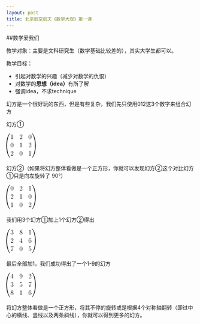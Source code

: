 ```yaml
---
layout: post
title: 北京航空航天《数学大观》第一课
---
```

##数学爱我们

教学对象：主要是文科研究生（数学基础比较差的），其实大学生都可以。

教学目标：

*  引起对数学的兴趣（减少对数学的仇恨）
*  对数学的<strong>思想（idea）</strong>有所了解
*  强调idea，不求technique

幻方是一个很好玩的东西，但是有些复杂，我们先只使用012这3个数字来组合幻方

幻方①

<img src="/images/2012/07/2012-07-26-buaa-shuxuedaguan-lesson-1-1.gif" />

幻方②（如果将幻方整体看做是一个正方形，你就可以发现幻方②这个对比幻方①只是向左旋转了 90°）

<img src="/images/2012/07/2012-07-26-buaa-shuxuedaguan-lesson-1-2.gif" />

我们用3个幻方①加上1个幻方②得出

<img src="/images/2012/07/2012-07-26-buaa-shuxuedaguan-lesson-1-3.gif" />

最后全部加1，我们成功得出了一个1-9的幻方

<img src="/images/2012/07/2012-07-26-buaa-shuxuedaguan-lesson-1-4.gif" />

将幻方整体看做是一个正方形，将其不停的旋转或是根据4个对称轴翻转（即过中心的横线、竖线以及两条斜线），你就可以得到更多的幻方。
